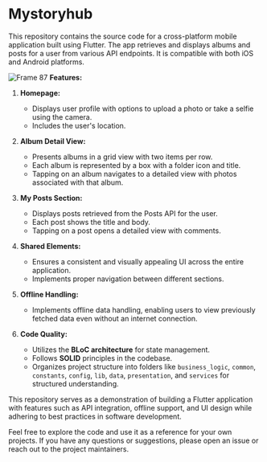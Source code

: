 # Mystoryhub
This repository contains the source code for a cross-platform mobile application built using Flutter. The app retrieves and displays albums and posts for a user from various API endpoints. It is compatible with both iOS and Android platforms.

![Frame 87](https://github.com/abhi-staark/Mystoryhub/assets/88762793/e477e831-181f-4b2d-9707-f471fb54d6cc)
**Features:**

1. **Homepage:**
   - Displays user profile with options to upload a photo or take a selfie using the camera.
   - Includes the user's location.
   
2. **Album Detail View:**
   - Presents albums in a grid view with two items per row.
   - Each album is represented by a box with a folder icon and title.
   - Tapping on an album navigates to a detailed view with photos associated with that album.
   
3. **My Posts Section:**
   - Displays posts retrieved from the Posts API for the user.
   - Each post shows the title and body.
   - Tapping on a post opens a detailed view with comments.
   
4. **Shared Elements:**
   - Ensures a consistent and visually appealing UI across the entire application.
   - Implements proper navigation between different sections.
   
5. **Offline Handling:**
   - Implements offline data handling, enabling users to view previously fetched data even without an internet connection.
   
6. **Code Quality:**
   - Utilizes the **BLoC architecture** for state management.
   - Follows **SOLID** principles in the codebase.
   - Organizes project structure into folders like `business_logic`, `common`, `constants`, `config`, `lib`, `data`, `presentation`, and `services` for structured understanding.
   
This repository serves as a demonstration of building a Flutter application with features such as API integration, offline support, and UI design while adhering to best practices in software development.

Feel free to explore the code and use it as a reference for your own projects. If you have any questions or suggestions, please open an issue or reach out to the project maintainers.







